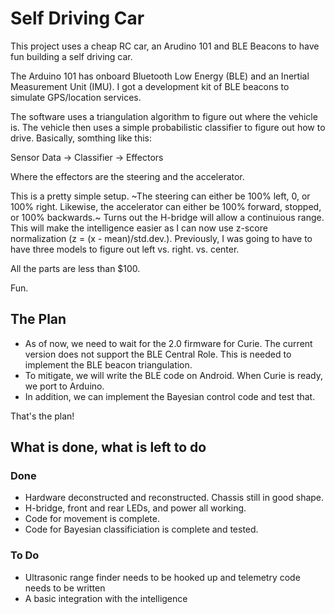 # Self Driving Car

This project uses a cheap RC car, an Arudino 101 and BLE Beacons to have fun building a self driving car.

The Arduino 101 has onboard Bluetooth Low Energy (BLE) and an Inertial Measurement Unit (IMU). I got a development kit of BLE beacons
to simulate GPS/location services.

The software uses a triangulation algorithm to figure out where the vehicle is. The vehicle then uses a simple probabilistic classifier
to figure out how to drive. Basically, somthing like this:

  Sensor Data -> Classifier -> Effectors
  
Where the effectors are the steering and the accelerator.

This is a pretty simple setup. ~The steering can either be 100% left, 0, or 100% right. Likewise, the accelerator can either be 100% forward, stopped, or 100% backwards.~ Turns out the H-bridge will allow a continuious range. This will make the intelligence easier as I can now use z-score normalization (z = (x - mean)/std.dev.). Previously, I was going to have to have three models to figure out left vs. right. vs. center.

All the parts are less than $100.

Fun.

## The Plan

* As of now, we need to wait for the 2.0 firmware for Curie. The current version does not support the BLE Central Role. This is needed to implement the BLE beacon triangulation.
* To mitigate, we will write the BLE code on Android. When Curie is ready, we port to Arduino.
* In addition, we can implement the Bayesian control code and test that.

That's the plan!

## What is done, what is left to do

### Done
* Hardware deconstructed and reconstructed. Chassis still in good shape.
* H-bridge, front and rear LEDs, and power all working.
* Code for movement is complete.
* Code for Bayesian classificiation is complete and tested.

### To Do
* Ultrasonic range finder needs to be hooked up and telemetry code needs to be written
* A basic integration with the intelligence

